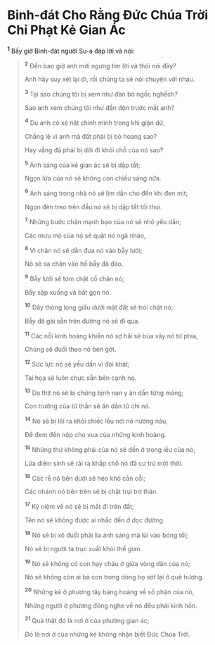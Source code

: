# Binh-đát Cho Rằng Ðức Chúa Trời Chỉ Phạt Kẻ Gian Ác
<sup><b>1</b></sup> Bấy giờ Binh-đát người Su-a đáp lời và nói:


> <sup><b>2</b></sup> Ðến bao giờ anh mới ngưng tìm lời và thôi nói đây?
> 
> Anh hãy suy xét lại đi, rồi chúng ta sẽ nói chuyện với nhau.
> 
> <sup><b>3</b></sup> Tại sao chúng tôi bị xem như đàn bò ngốc nghếch?
> 
> Sao anh xem chúng tôi như đần độn trước mắt anh?
> 
> <sup><b>4</b></sup> Dù anh có xé nát chính mình trong khi giận dữ,
> 
> Chẳng lẽ vì anh mà đất phải bị bỏ hoang sao?
> 
> Hay vầng đá phải bị dời đi khỏi chỗ của nó sao?
> 
> <sup><b>5</b></sup> Ánh sáng của kẻ gian ác sẽ bị dập tắt;
> 
> Ngọn lửa của nó sẽ không còn chiếu sáng nữa.
> 
> <sup><b>6</b></sup> Ánh sáng trong nhà nó sẽ lịm dần cho đến khi đen mịt;
> 
> Ngọn đèn treo trên đầu nó sẽ bị dập tắt tối thui.
> 
> <sup><b>7</b></sup> Những bước chân mạnh bạo của nó sẽ nhỏ yếu dần;
> 
> Các mưu mô của nó sẽ quật nó ngã nhào,
> 
> <sup><b>8</b></sup> Vì chân nó sẽ dẫn đưa nó vào bẫy lưới;
> 
> Nó sẽ sa chân vào hố bẫy đã đào.
> 
> <sup><b>9</b></sup> Bẫy lưới sẽ tóm chặt cổ chân nó;
> 
> Bẫy sập xuống và bắt gọn nó.
> 
> <sup><b>10</b></sup> Dây thòng lọng giấu dưới mặt đất sẽ trói chặt nó;
> 
> Bẫy đã gài sẵn trên đường nó sẽ đi qua.
> 
> <sup><b>11</b></sup> Các nỗi kinh hoàng khiến nó sợ hãi sẽ bủa vây nó tứ phía,
> 
> Chúng sẽ đuổi theo nó bén gót.
> 
> <sup><b>12</b></sup> Sức lực nó sẽ yếu dần vì đói khát;
> 
> Tai họa sẽ luôn chực sẵn bên cạnh nó.
> 
> <sup><b>13</b></sup> Da thịt nó sẽ bị chứng bịnh nan y ăn dần từng mảng;
> 
> Con trưởng của tử thần sẽ ăn dần tứ chi nó.
> 
> <sup><b>14</b></sup> Nó sẽ bị lôi ra khỏi chiếc lều nơi nó nương náu,
> 
> Ðể đem đến nộp cho vua của những kinh hoàng.
> 
> <sup><b>15</b></sup> Những thứ không phải của nó sẽ đến ở trong lều của nó;
> 
> Lửa diêm sinh sẽ rải ra khắp chỗ nó đã cư trú một thời.
> 
> <sup><b>16</b></sup> Các rễ nó bên dưới sẽ héo khô cằn cỗi;
> 
> Các nhánh nó bên trên sẽ bị chặt trụi trơ thân.
> 
> <sup><b>17</b></sup> Kỷ niệm về nó sẽ bị mất đi trên đất;
> 
> Tên nó sẽ không được ai nhắc đến ở dọc đường.
> 
> <sup><b>18</b></sup> Nó sẽ bị xô đuổi phải lìa ánh sáng mà lủi vào bóng tối;
> 
> Nó sẽ bị người ta trục xuất khỏi thế gian.
> 
> <sup><b>19</b></sup> Nó sẽ không có con hay cháu ở giữa vòng dân của nó;
> 
> Nó sẽ không còn ai bà con trong dòng họ sót lại ở quê hương.
> 
> <sup><b>20</b></sup> Những kẻ ở phương tây bàng hoàng về số phận của nó,
> 
> Những người ở phương đông nghe về nó đều phải kinh hồn.
> 
> <sup><b>21</b></sup> Quả thật đó là nơi ở của phường gian ác;
> 
> Ðó là nơi ở của những kẻ không nhận biết Ðức Chúa Trời.
>